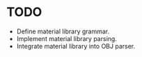 # TODO
* Define material library grammar.
* Implement material library parsing.
* Integrate material library into OBJ parser.